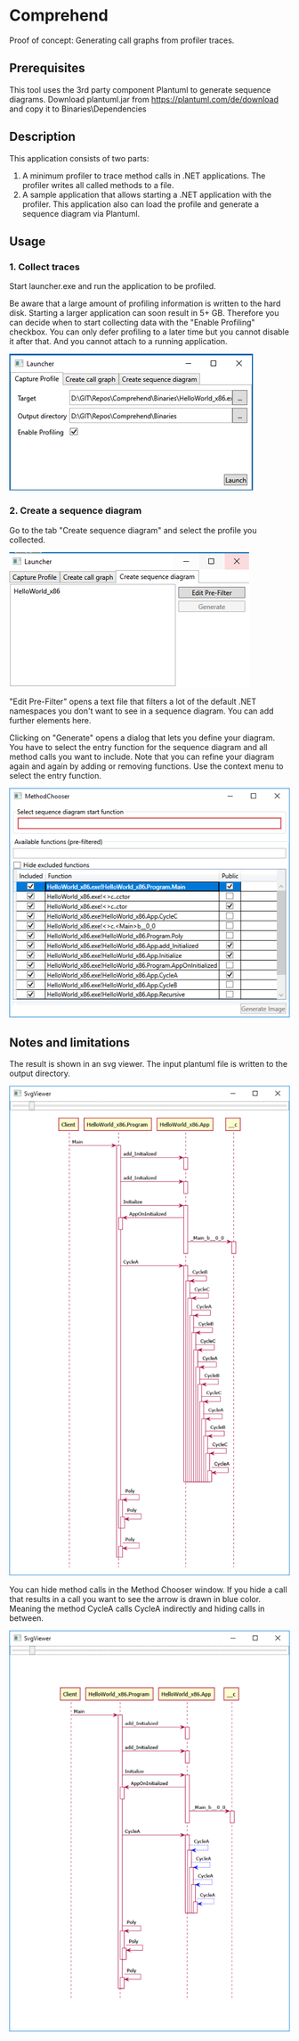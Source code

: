 # Comprehend

Proof of concept: Generating call graphs from profiler traces.

## Prerequisites
This tool uses the 3rd party component Plantuml to generate sequence diagrams.
Download plantuml.jar from https://plantuml.com/de/download and copy it to Binaries\Dependencies

## Description

This application consists of two parts:
1. A minimum profiler to trace method calls in .NET applications. The profiler writes all called methods to a file.
2. A sample application that allows starting a .NET application with the profiler. This application also can load the profile and generate a sequence diagram via Plantuml.



## Usage



### 1. Collect traces

Start launcher.exe and run the application to be profiled.

Be aware that a large amount of profiling information is written to the hard disk. Starting a larger application can soon result in 5+ GB. Therefore you can decide when to start collecting data with the "Enable Profiling" checkbox. You can only defer profiling to a later time but you cannot disable it after that. And you cannot attach to a running application.

![image-20200125151207753](Images\image-20200125151207753.png)



### 2. Create a sequence diagram

Go to the tab "Create sequence diagram" and select the profile you collected.

![image-20200125151422908](Images\image-20200125151422908.png)

"Edit Pre-Filter" opens a text file that filters a lot of the default .NET namespaces you don't want to see in a sequence diagram. You can add further elements here.

Clicking on "Generate" opens a dialog that lets you define your diagram. You have to select the entry function for the sequence diagram and all method calls you want to include. Note that you can refine your diagram again and again by adding or removing functions. Use the context menu to select the entry function.



![image-20200125152251307](Images\image-20200125152251307.png)

## Notes and limitations

The result is shown in an svg viewer. The input plantuml file is written to the output directory.

![image-20200125153650798](Images\image-20200125153650798.png)

You can hide method calls in the Method Chooser window. If you hide a call that results in a call you want to see the arrow is drawn in blue color. Meaning the method CycleA calls CycleA indirectly and hiding calls in between.

![image-20200125152916959](Images\image-20200125152916959.png)